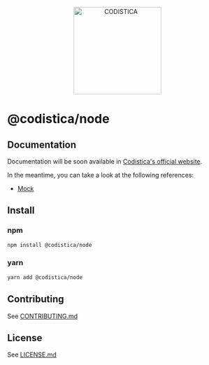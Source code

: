 
<!--suppress HtmlDeprecatedAttribute -->

<br/>

<div align="center">
  <a href="https://www.codistica.com">
    <img height="200" src="https://codistica-public.s3-eu-west-1.amazonaws.com/logo-full.png" alt="CODISTICA">
  </a>
  <br>
  
</div>


# @codistica/node

## Documentation

Documentation will be soon available in [Codistica's official website][codistica-js-docs-url].

In the meantime, you can take a look at the following references:

* [Mock][mock]

## Install

### npm
```bash
npm install @codistica/node
```

### yarn
```bash
yarn add @codistica/node
```

## Contributing

See [CONTRIBUTING.md][contributing]


## License

See [LICENSE.md][license]


<!--INTERNAL LINKS-->
[contributing]: ../../CONTRIBUTING.md
[license]: ../../LICENSE.md
[mock]: ./docs/MOCK.md

<!--EXTERNAL LINKS-->
[codistica-js-docs-url]: https://www.codistica.com/
